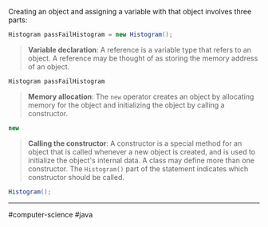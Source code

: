 Creating an object and assigning a variable with that object involves three parts: 

```java
Histogram passFailHistogram = new Histogram();
```

> **Variable declaration**: A reference is a variable type that refers to an object. A reference may be thought of as storing the memory address of an object. 

```java
Histogram passFailHistogram
```


>  **Memory allocation**: The `new` operator creates an object by allocating memory for the object and initializing the object by calling a constructor.

```java
new
```


> **Calling the constructor**: A constructor is a special method for an object that is called whenever a new object is created, and is used to initialize the object's internal data. A class may define more than one constructor. The `Histogram()` part of the statement indicates which constructor should be called.

```java
Histogram();
```


---
#computer-science #java